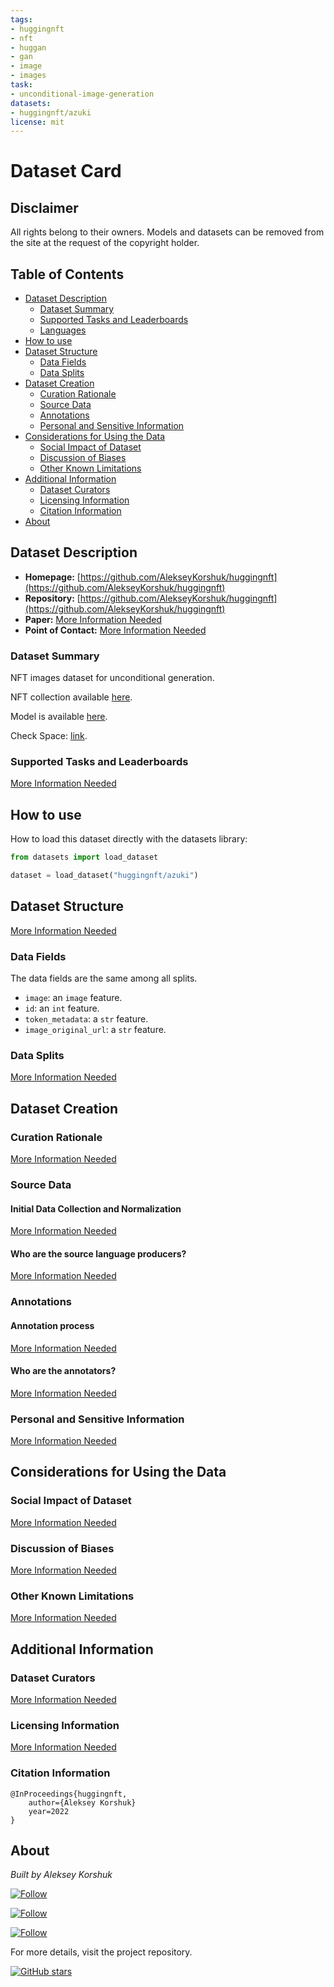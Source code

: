 ```yaml
---
tags:
- huggingnft
- nft
- huggan
- gan
- image
- images
task: 
- unconditional-image-generation
datasets:
- huggingnft/azuki
license: mit
---
```


# Dataset Card

## Disclaimer

All rights belong to their owners.
Models and datasets can be removed from the site at the request of the copyright holder.

## Table of Contents
- [Dataset Description](#dataset-description)
  - [Dataset Summary](#dataset-summary)
  - [Supported Tasks and Leaderboards](#supported-tasks-and-leaderboards)
  - [Languages](#languages)
- [How to use](#how-to-use)
- [Dataset Structure](#dataset-structure)
  - [Data Fields](#data-fields)
  - [Data Splits](#data-splits)
- [Dataset Creation](#dataset-creation)
  - [Curation Rationale](#curation-rationale)
  - [Source Data](#source-data)
  - [Annotations](#annotations)
  - [Personal and Sensitive Information](#personal-and-sensitive-information)
- [Considerations for Using the Data](#considerations-for-using-the-data)
  - [Social Impact of Dataset](#social-impact-of-dataset)
  - [Discussion of Biases](#discussion-of-biases)
  - [Other Known Limitations](#other-known-limitations)
- [Additional Information](#additional-information)
  - [Dataset Curators](#dataset-curators)
  - [Licensing Information](#licensing-information)
  - [Citation Information](#citation-information)
- [About](#about)

## Dataset Description

- **Homepage:** [https://github.com/AlekseyKorshuk/huggingnft](https://github.com/AlekseyKorshuk/huggingnft)
- **Repository:** [https://github.com/AlekseyKorshuk/huggingnft](https://github.com/AlekseyKorshuk/huggingnft)
- **Paper:** [More Information Needed](https://github.com/huggingface/datasets/blob/master/CONTRIBUTING.md#how-to-contribute-to-the-dataset-cards)
- **Point of Contact:** [More Information Needed](https://github.com/huggingface/datasets/blob/master/CONTRIBUTING.md#how-to-contribute-to-the-dataset-cards)


### Dataset Summary

NFT images dataset for unconditional generation.

NFT collection available [here](https://opensea.io/collection/azuki).

Model is available [here](https://huggingface.co/huggingnft/azuki).

Check Space: [link](https://huggingface.co/spaces/AlekseyKorshuk/huggingnft).

### Supported Tasks and Leaderboards

[More Information Needed](https://github.com/huggingface/datasets/blob/master/CONTRIBUTING.md#how-to-contribute-to-the-dataset-cards)


## How to use

How to load this dataset directly with the datasets library:

```python
from datasets import load_dataset

dataset = load_dataset("huggingnft/azuki")
```

## Dataset Structure

[More Information Needed](https://github.com/huggingface/datasets/blob/master/CONTRIBUTING.md#how-to-contribute-to-the-dataset-cards)


### Data Fields

The data fields are the same among all splits.

- `image`: an `image` feature.
- `id`: an `int` feature.
- `token_metadata`: a `str` feature.
- `image_original_url`: a `str` feature.

### Data Splits

[More Information Needed](https://github.com/huggingface/datasets/blob/master/CONTRIBUTING.md#how-to-contribute-to-the-dataset-cards)


## Dataset Creation

### Curation Rationale

[More Information Needed](https://github.com/huggingface/datasets/blob/master/CONTRIBUTING.md#how-to-contribute-to-the-dataset-cards)

### Source Data

#### Initial Data Collection and Normalization

[More Information Needed](https://github.com/huggingface/datasets/blob/master/CONTRIBUTING.md#how-to-contribute-to-the-dataset-cards)

#### Who are the source language producers?

[More Information Needed](https://github.com/huggingface/datasets/blob/master/CONTRIBUTING.md#how-to-contribute-to-the-dataset-cards)

### Annotations

#### Annotation process

[More Information Needed](https://github.com/huggingface/datasets/blob/master/CONTRIBUTING.md#how-to-contribute-to-the-dataset-cards)

#### Who are the annotators?

[More Information Needed](https://github.com/huggingface/datasets/blob/master/CONTRIBUTING.md#how-to-contribute-to-the-dataset-cards)

### Personal and Sensitive Information

[More Information Needed](https://github.com/huggingface/datasets/blob/master/CONTRIBUTING.md#how-to-contribute-to-the-dataset-cards)

## Considerations for Using the Data

### Social Impact of Dataset

[More Information Needed](https://github.com/huggingface/datasets/blob/master/CONTRIBUTING.md#how-to-contribute-to-the-dataset-cards)

### Discussion of Biases

[More Information Needed](https://github.com/huggingface/datasets/blob/master/CONTRIBUTING.md#how-to-contribute-to-the-dataset-cards)

### Other Known Limitations

[More Information Needed](https://github.com/huggingface/datasets/blob/master/CONTRIBUTING.md#how-to-contribute-to-the-dataset-cards)

## Additional Information

### Dataset Curators

[More Information Needed](https://github.com/huggingface/datasets/blob/master/CONTRIBUTING.md#how-to-contribute-to-the-dataset-cards)

### Licensing Information

[More Information Needed](https://github.com/huggingface/datasets/blob/master/CONTRIBUTING.md#how-to-contribute-to-the-dataset-cards)

### Citation Information

```
@InProceedings{huggingnft,
    author={Aleksey Korshuk}
    year=2022
}
```


## About

*Built by Aleksey Korshuk*

[![Follow](https://img.shields.io/github/followers/AlekseyKorshuk?style=social)](https://github.com/AlekseyKorshuk)

[![Follow](https://img.shields.io/twitter/follow/alekseykorshuk?style=social)](https://twitter.com/intent/follow?screen_name=alekseykorshuk)

[![Follow](https://img.shields.io/badge/dynamic/json?color=blue&label=Telegram%20Channel&query=%24.result&url=https%3A%2F%2Fapi.telegram.org%2Fbot1929545866%3AAAFGhV-KKnegEcLiyYJxsc4zV6C-bdPEBtQ%2FgetChatMemberCount%3Fchat_id%3D-1001253621662&style=social&logo=telegram)](https://t.me/joinchat/_CQ04KjcJ-4yZTky)

For more details, visit the project repository.

[![GitHub stars](https://img.shields.io/github/stars/AlekseyKorshuk/huggingnft?style=social)](https://github.com/AlekseyKorshuk/huggingnft)
